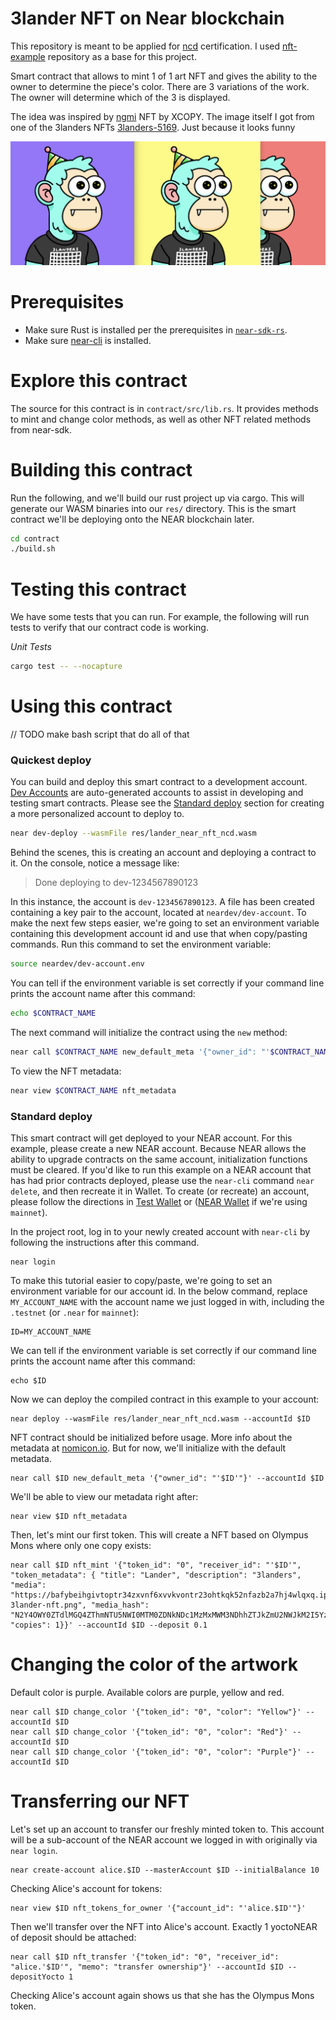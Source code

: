 3lander NFT on Near blockchain
===================

This repository is meant to be applied for [ncd] certification. I used [nft-example] repository as a base for this project.

Smart contract that allows to mint 1 of 1 art NFT and gives the ability to the owner to determine the piece's color.
There are 3 variations of the work. The owner will determine which of the 3 is displayed.

The idea was inspired by [ngmi] NFT by XCOPY.
The image itself I got from one of the 3landers NFTs [3landers-5169]. Just because it looks funny

![Artwork](artwork.png)

  [nft-example]: https://github.com/near-examples/NFT
  [ncd]: https://www.near.university/courses/near-certified-developerT
  [ngmi]: https://www.sothebys.com/en/buy/auction/2021/natively-digital-a-curated-nft-sale-2/ngmi
  [3landers-5169]: https://opensea.io/assets/ethereum/0xb4d06d46a8285f4ec79fd294f78a881799d8ced9/5169
Prerequisites
=============

  * Make sure Rust is installed per the prerequisites in [`near-sdk-rs`](https://github.com/near/near-sdk-rs).
  * Make sure [near-cli](https://github.com/near/near-cli) is installed.

Explore this contract
=====================

The source for this contract is in `contract/src/lib.rs`. It provides methods to mint and change color methods, as well as other NFT related methods from near-sdk.

Building this contract
======================
Run the following, and we'll build our rust project up via cargo. This will generate our WASM binaries into our `res/` directory. This is the smart contract we'll be deploying onto the NEAR blockchain later.
```bash
cd contract
./build.sh
```

Testing this contract
=====================
We have some tests that you can run. For example, the following will run tests to verify that our contract code is working.

*Unit Tests*
```bash
cargo test -- --nocapture
```

Using this contract
===================

// TODO make bash script that do all of that

### Quickest deploy

You can build and deploy this smart contract to a development account. [Dev Accounts](https://docs.near.org/docs/concepts/account#dev-accounts) are auto-generated accounts to assist in developing and testing smart contracts. Please see the [Standard deploy](#standard-deploy) section for creating a more personalized account to deploy to.

```bash
near dev-deploy --wasmFile res/lander_near_nft_ncd.wasm
```

Behind the scenes, this is creating an account and deploying a contract to it. On the console, notice a message like:

>Done deploying to dev-1234567890123

In this instance, the account is `dev-1234567890123`. A file has been created containing a key pair to
the account, located at `neardev/dev-account`. To make the next few steps easier, we're going to set an
environment variable containing this development account id and use that when copy/pasting commands.
Run this command to set the environment variable:

```bash
source neardev/dev-account.env
```

You can tell if the environment variable is set correctly if your command line prints the account name after this command:
```bash
echo $CONTRACT_NAME
```

The next command will initialize the contract using the `new` method:

```bash
near call $CONTRACT_NAME new_default_meta '{"owner_id": "'$CONTRACT_NAME'"}' --accountId $CONTRACT_NAME
```

To view the NFT metadata:

```bash
near view $CONTRACT_NAME nft_metadata
```

### Standard deploy

This smart contract will get deployed to your NEAR account. For this example, please create a new NEAR account. Because NEAR allows the ability to upgrade contracts on the same account, initialization functions must be cleared. If you'd like to run this example on a NEAR account that has had prior contracts deployed, please use the `near-cli` command `near delete`, and then recreate it in Wallet. To create (or recreate) an account, please follow the directions in [Test Wallet](https://wallet.testnet.near.org) or ([NEAR Wallet](https://wallet.near.org/) if we're using `mainnet`).

In the project root, log in to your newly created account with `near-cli` by following the instructions after this command.

    near login

To make this tutorial easier to copy/paste, we're going to set an environment variable for our account id. In the below command, replace `MY_ACCOUNT_NAME` with the account name we just logged in with, including the `.testnet` (or `.near` for `mainnet`):

    ID=MY_ACCOUNT_NAME

We can tell if the environment variable is set correctly if our command line prints the account name after this command:

    echo $ID

Now we can deploy the compiled contract in this example to your account:

    near deploy --wasmFile res/lander_near_nft_ncd.wasm --accountId $ID

NFT contract should be initialized before usage. More info about the metadata at [nomicon.io](https://nomicon.io/Standards/NonFungibleToken/Metadata.html). But for now, we'll initialize with the default metadata.

    near call $ID new_default_meta '{"owner_id": "'$ID'"}' --accountId $ID

We'll be able to view our metadata right after:

    near view $ID nft_metadata

Then, let's mint our first token. This will create a NFT based on Olympus Mons where only one copy exists:

    near call $ID nft_mint '{"token_id": "0", "receiver_id": "'$ID'", "token_metadata": { "title": "Lander", "description": "3landers", "media": "https://bafybeihgivtoptr34zxvnf6xvvkvontr23ohtkqk52nfazb2a7hj4wlqxq.ipfs.dweb.link/purple-3lander-nft.png", "media_hash": "N2Y4OWY0ZTdlMGQ4ZThmNTU5NWI0MTM0ZDNkNDc1MzMxMWM3NDhhZTJkZmU2NWJkM2I5YzRmMmFjNzEyYmM1Yw==", "copies": 1}}' --accountId $ID --deposit 0.1


Changing the color of the artwork
====================

Default color is purple. Available colors are purple, yellow and red. 

    near call $ID change_color '{"token_id": "0", "color": "Yellow"}' --accountId $ID
    near call $ID change_color '{"token_id": "0", "color": "Red"}' --accountId $ID
    near call $ID change_color '{"token_id": "0", "color": "Purple"}' --accountId $ID


Transferring our NFT
====================

Let's set up an account to transfer our freshly minted token to. This account will be a sub-account of the NEAR account we logged in with originally via `near login`.

    near create-account alice.$ID --masterAccount $ID --initialBalance 10

Checking Alice's account for tokens:

    near view $ID nft_tokens_for_owner '{"account_id": "'alice.$ID'"}'

Then we'll transfer over the NFT into Alice's account. Exactly 1 yoctoNEAR of deposit should be attached:

    near call $ID nft_transfer '{"token_id": "0", "receiver_id": "alice.'$ID'", "memo": "transfer ownership"}' --accountId $ID --depositYocto 1

Checking Alice's account again shows us that she has the Olympus Mons token.
